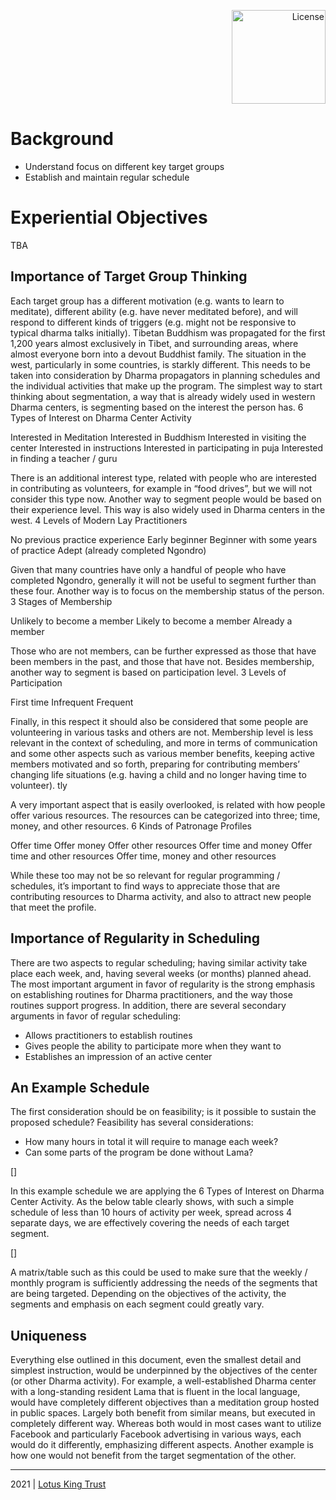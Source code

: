 <p align="right">
  
  <a href="https://mirrors.creativecommons.org/presskit/buttons/88x31/png/by-sa.png">
    <img width=150px src="https://upload.wikimedia.org/wikipedia/commons/thumb/1/12/Cc-by-nc-sa_icon.svg/1280px-Cc-by-nc-sa_icon.svg.png" alt="License">
  </a>
</p>


# Background

- Understand focus on different key target groups
- Establish and maintain regular schedule

# Experiential Objectives

TBA

## Importance of Target Group Thinking

Each target group has a different motivation (e.g. wants to learn to meditate), different ability (e.g. have never meditated before), and will respond to different kinds of triggers (e.g. might not be responsive to typical dharma talks initially). Tibetan Buddhism was propagated for the first 1,200 years almost exclusively in Tibet, and surrounding areas, where almost everyone born into a devout Buddhist family. The situation in the west, particularly in some countries, is starkly different. This needs to be taken into consideration by Dharma propagators in planning schedules and the individual activities that make up the program. The simplest way to start thinking about segmentation, a way that is already widely used in western Dharma centers, is segmenting based on the interest the person has. 
6 Types of Interest on Dharma Center Activity

Interested in Meditation
Interested in Buddhism
Interested in visiting the center 
Interested in instructions
Interested in participating in puja
Interested in finding a teacher / guru

There is an additional interest type, related with people who are interested in contributing as volunteers, for example in “food drives”, but we will not consider this type now. Another way to segment people would be based on their experience level. This way is also widely used in Dharma centers in the west. 
4 Levels of Modern Lay Practitioners

No previous practice experience 
Early beginner 
Beginner with some years of practice 
Adept (already completed Ngondro)

Given that many countries have only a handful of people who have completed Ngondro, generally it will not be useful to segment further than these four. Another way is to focus on the membership status of the person. 
3 Stages of Membership

Unlikely to become a member
Likely to become a member
Already a member 

Those who are not members, can be further expressed as those that have been members in the past, and those that have not. Besides membership, another way to segment is based on participation level. 
3 Levels of Participation


First time
Infrequent
Frequent

Finally, in this respect it should also be considered that some people are volunteering in various tasks and others are not. Membership level is less relevant in the context of scheduling, and more in terms of communication and some other aspects such as various member benefits, keeping active members motivated and so forth, preparing for contributing members’ changing life situations (e.g. having a child and no longer having time to volunteer). tly 

A very important aspect that is easily overlooked, is related with how people offer various resources. The resources can be categorized into three; time, money, and other resources.
6 Kinds of Patronage Profiles


Offer time
Offer money
Offer other resources 
Offer time and money
Offer time and other resources 
Offer time, money and other resources

While these too may not be so relevant for regular programming / schedules, it’s important to find ways to appreciate those that are contributing resources to Dharma activity, and also to attract new people that meet the profile.

## Importance of Regularity in Scheduling

There are two aspects to regular scheduling; having similar activity take place each week, and, having several weeks (or months) planned ahead. The most important argument in favor of regularity is the strong emphasis on establishing routines for Dharma practitioners, and the way those routines support progress. In addition, there are several secondary arguments in favor of regular scheduling: 

- Allows practitioners to establish routines 
- Gives people the ability to participate more when they want to 
- Establishes an impression of an active center 

## An Example Schedule

The first consideration should be on feasibility; is it possible to sustain the proposed schedule? Feasibility has several considerations: 

- How many hours in total it will require to manage each week?
- Can some parts of the program be done without Lama? 

[]

In this example schedule we are applying the 6 Types of Interest on Dharma Center Activity. As the below table clearly shows, with such a simple schedule of less than 10 hours of activity per week, spread across 4 separate days, we are effectively covering the needs of each target segment.  

[]

A matrix/table such as this could be used to make sure that the weekly / monthly program is sufficiently addressing the needs of the segments that are being targeted. Depending on the objectives of the activity, the segments and emphasis on each segment could greatly vary. 

## Uniqueness

Everything else outlined in this document, even the smallest detail and simplest instruction, would be underpinned by the objectives of the center (or other Dharma activity). For example, a well-established Dharma center with a long-standing resident Lama that is fluent in the local language, would have completely different objectives than a meditation group hosted in public spaces. Largely both benefit from similar means, but executed in completely different way. Whereas both would in most cases want to utilize Facebook and particularly Facebook advertising in various ways, each would do it differently, emphasizing different aspects. Another example is how one would not benefit from the target segmentation of the other. 

<hr>

2021 | [Lotus King Trust](https://lotuskingtrust.org)

